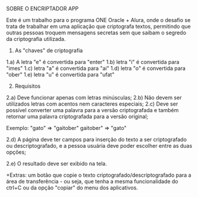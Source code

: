 SOBRE O ENCRIPTADOR APP

Este é um trabalho para o programa ONE Oracle + Alura, onde o desafio se trata de trabalhar em uma aplicação que criptografa textos, permitindo que outras pessoas troquem mensagens secretas sem que saibam o segredo da criptografia utilizada. 

1. As "chaves" de criptografia

1.a) A letra "e" é convertida para "enter"
1.b) letra "i" é convertida para "imes"
1.c) letra "a" é convertida para "ai"
1.d) letra "o" é convertida para "ober"
1.e) letra "u" é convertida para "ufat"

2. Requisitos

2.a) Deve funcionar apenas com letras minúsculas;
2.b) Não devem ser utilizados letras com acentos nem caracteres especiais;
2.c) Deve ser possível converter uma palavra para a versão criptografada e também retornar uma palavra criptografada para a versão original;

Exemplo:
"gato" => "gaitober"
gaitober" => "gato"

2.d) A página deve ter campos para inserção do texto a ser criptografado ou descriptografado, e a pessoa usuária deve poder escolher entre as duas opções;

2.e) O resultado deve ser exibido na tela.

+Extras: um botão que copie o texto criptografado/descriptografado para a área de transferência - ou seja, que tenha a mesma funcionalidade do ctrl+C ou da opção "copiar" do menu dos aplicativos.


